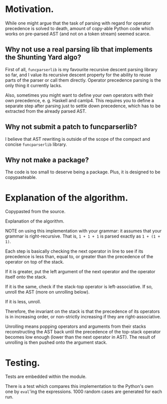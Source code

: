 # Motivation.

While one might argue that the task of parsing with regard for
operator precedence is solved to death, amount of copy-able Python
code which works on pre-parsed AST (and not on a token stream) seemed
scarce.

## Why not use a real parsing lib that implements the Shunting Yard algo?

First of all, `funcparserlib` is my favourite recursive descent
parsing library so far, and I value its recursive descent property for
the ability to reuse parts of the parser or call them directly.
Operator precedence parsing is the only thing it currently lacks.

Also, sometimes you might want to define your own operators with their
own precedence, e. g. Haskell and camlp4.  This requires you to define
a separate step after parsing just to settle down precedence, which
has to be extracted from the already parsed AST.

## Why not submit a patch to funcparserlib?

I believe that AST rewriting is outside of the scope of the compact
and concise `funcparserlib` library.

## Why not make a package?

The code is too small to deserve being a package.  Plus, it is
designed to be copypasteable.

# Explanation of the algorithm.

Copypasted from the source.

Explanation of the algorithm.

NOTE on using this implementation with your grammar: it assumes that
your grammar is right-recursive.  That is, `1 + 1 + 1` is parsed
exactly as `1 + (1 + 1)`.

Each step is basically checking the next operator in line to see if
its precedence is less than, equal to, or greater than the
precedence of the operator on top of the stack.

If it is greater, put the left argument of the next operator and the
operator itself onto the stack.

If it is the same, check if the stack-top operator is
left-associative.  If so, unroll the AST (more on unrolling below).

If it is less, unroll.

Therefore, the invariant on the stack is that the precedence of its
operators is in increasing order, or non-strictly increasing if they
are right-associative.

Unrolling means popping operators and arguments from their stacks
reconstructing the AST back until the precedence of the top-stack
operator becomes low enough (lower than the next operator in AST).
The result of unrolling is then pushed onto the argument stack.

# Testing.

Tests are embedded within the module.

There is a test which compares this implementation to the Python's own
one by `eval`'ing the expressions.  1000 random cases are generated
for each run.
